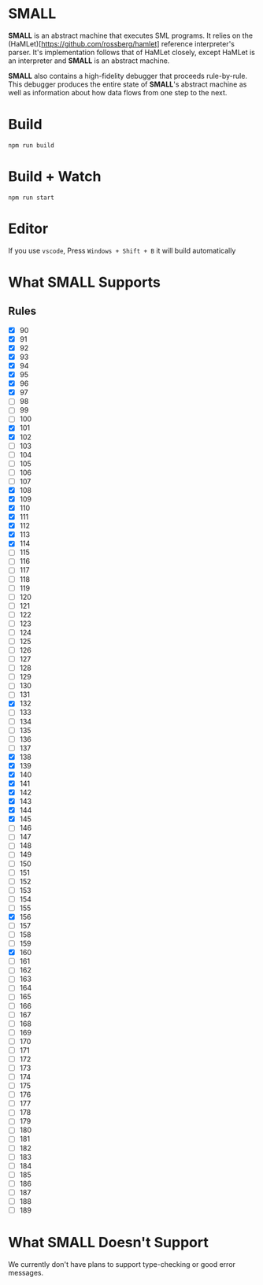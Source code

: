 # SMALL

**SMALL** is an abstract machine that executes SML programs. It relies on the
(HaMLet)[https://github.com/rossberg/hamlet] reference interpreter's parser. It's implementation
follows that of HaMLet closely, except HaMLet is an interpreter and **SMALL** is an abstract
machine.

**SMALL** also contains a high-fidelity debugger that proceeds rule-by-rule. This debugger produces
the entire state of **SMALL**'s abstract machine as well as information about how data flows from
one step to the next.

# Build
```
npm run build
```

# Build + Watch

```
npm run start
```

# Editor
If you use `vscode`, Press `Windows + Shift + B` it will build automatically


# What **SMALL** Supports

## Rules
- [x] 90
- [x] 91
- [x] 92
- [x] 93
- [x] 94
- [x] 95
- [x] 96
- [x] 97
- [ ] 98
- [ ] 99
- [ ] 100
- [x] 101
- [x] 102
- [ ] 103
- [ ] 104
- [ ] 105
- [ ] 106
- [ ] 107
- [x] 108
- [x] 109
- [x] 110
- [x] 111
- [x] 112
- [x] 113
- [x] 114
- [ ] 115
- [ ] 116
- [ ] 117
- [ ] 118
- [ ] 119
- [ ] 120
- [ ] 121
- [ ] 122
- [ ] 123
- [ ] 124
- [ ] 125
- [ ] 126
- [ ] 127
- [ ] 128
- [ ] 129
- [ ] 130
- [ ] 131
- [x] 132
- [ ] 133
- [ ] 134
- [ ] 135
- [ ] 136
- [ ] 137
- [x] 138
- [x] 139
- [x] 140
- [x] 141
- [x] 142
- [x] 143
- [x] 144
- [x] 145
- [ ] 146
- [ ] 147
- [ ] 148
- [ ] 149
- [ ] 150
- [ ] 151
- [ ] 152
- [ ] 153
- [ ] 154
- [ ] 155
- [x] 156
- [ ] 157
- [ ] 158
- [ ] 159
- [x] 160
- [ ] 161
- [ ] 162
- [ ] 163
- [ ] 164
- [ ] 165
- [ ] 166
- [ ] 167
- [ ] 168
- [ ] 169
- [ ] 170
- [ ] 171
- [ ] 172
- [ ] 173
- [ ] 174
- [ ] 175
- [ ] 176
- [ ] 177
- [ ] 178
- [ ] 179
- [ ] 180
- [ ] 181
- [ ] 182
- [ ] 183
- [ ] 184
- [ ] 185
- [ ] 186
- [ ] 187
- [ ] 188
- [ ] 189

# What **SMALL** Doesn't Support
We currently don't have plans to support type-checking or good error messages.
